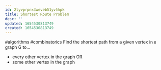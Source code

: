 ```yaml
---
id: 2lyvprpnx3weveb51yv5hpk
title: Shortest Route Problem
desc: ''
updated: 1654530813749
created: 1654530813749
---
```

#algorithms #combinatorics 
Find the shortest path from a given vertex in a graph G to...
- every other vertex in the graph OR
- some other vertex in the graph
